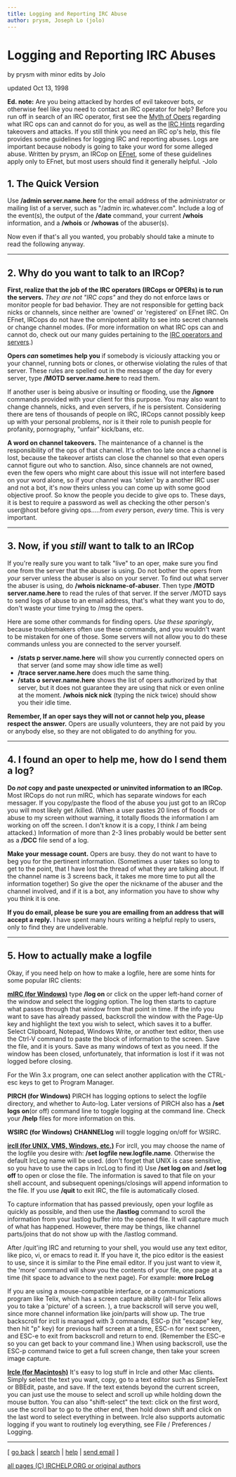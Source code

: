 ```yaml
---
title: Logging and Reporting IRC Abuse
author: prysm, Joseph Lo (jolo)
---
```


# Logging and Reporting IRC Abuses

by prysm with minor edits by Jolo

updated Oct 13, 1998

**Ed. note:** Are you being attacked by hordes of evil takeover bots, or otherwise feel like you need to contact an IRC operator for help? Before you run off in search of an IRC operator, first see the [Myth of Opers](/irchelp/ircd/opermyth.html) regarding what IRC ops can and cannot do for you, as well as the [IRC Hints](hints.html) regarding takeovers and attacks. If you still think you need an IRC op's help, this file provides some guidelines for logging IRC and reporting abuses. Logs are important because nobody is going to take your word for some alleged abuse. Written by prysm, an IRCop on [EFnet](http://www.efnet.org/), some of these guidelines apply only to EFnet, but most users should find it generally helpful. -Jolo

## 1. The Quick Version

Use **/admin server.name.here** for the email address of the administrator or
mailing list of a server, such as "/admin irc.whatever.com". Include a log of
the event(s), the output of the **/date** command, your current **/whois**
information, and a **/whois** or **/whowas** of the abuser(s).

Now even if that's all you wanted, you probably should take a minute to read
the following anyway.

* * *

## 2. Why do you want to talk to an IRCop?

**First, realize that the job of the IRC operators (IRCops or OPERs) is to run the servers.** _They are not "IRC cops"_ and they do not enforce laws or monitor people for bad behavior. They are not responsible for getting back nicks or channels, since neither are 'owned' or 'registered' on EFnet IRC. On EFnet, IRCops do not have the omnipotent ability to see into secret channels or change channel modes. (For more information on what IRC ops can and cannot do, check out our many guides pertaining to the [IRC operators and servers](/irchelp/ircd/).)

**Opers _can_ sometimes help you** if somebody is viciously attacking you or your channel, running bots or clones, or otherwise violating the rules of that server. These rules are spelled out in the message of the day for every server, type **/MOTD server.name.here** to read them.

If another user is being abusive or insulting or flooding, use the **/ignore**
commands provided with your client for this purpose. You may also want to
change channels, nicks, and even servers, if he is persistent. Considering
there are tens of thousands of people on IRC, IRCops cannot possibly keep up
with your personal problems, nor is it their role to punish people for
profanity, pornography, "unfair" kick/bans, etc.

**A word on channel takeovers.** The maintenance of a channel is the responsibility of the ops of that channel. It's often too late once a channel is lost, because the takeover artists can close the channel so that even opers cannot figure out who to sanction. Also, since channels are not owned, even the few opers who might care about this issue will not interfere based on your word alone, so if your channel was 'stolen' by a another IRC user and not a bot, it's now theirs unless you can come up with some good objective proof. So know the people you decide to give ops to. These days, it is best to require a password as well as checking the other person's user@host before giving ops.....from _every_ person, _every_ time. This is very important.

* * *

## 3. Now, if you _still_ want to talk to an IRCop

If you're really sure you want to talk "live" to an oper, make sure you find
one from the server that the abuser is using. Do not bother the opers from
_your_ server unless the abuser is also on your server. To find out what
server the abuser is using, do **/whois nickname-of-abuser**. Then type
**/MOTD server.name.here** to read the rules of that server. If the server
/MOTD says to send logs of abuse to an email address, that's what they want
you to do, don't waste your time trying to /msg the opers.

Here are some other commands for finding opers. _Use these sparingly_, because
troublemakers often use these commands, and you wouldn't want to be mistaken
for one of those. Some servers will not allow you to do these commands unless
you are connected to the server yourself.

  * **/stats p server.name.here** will show you currently connected opers on that server (and some may show idle time as well)
  * **/trace server.name.here** does much the same thing.
  * **/stats o server.name.here** shows the list of opers authorized by that server, but it does not guarantee they are using that nick or even online at the moment. **/whois nick nick** (typing the nick twice) should show you their idle time.

**Remember, If an oper says they will not or cannot help you, please respect the answer.** Opers are usually volunteers, they are not paid by you or anybody else, so they are not obligated to do anything for you.

* * *

## 4. I found an oper to help me, how do I send them a log?

**Do _not_ copy and paste unexpected or uninvited information to an IRCop.**     Most IRCops do not run mIRC, which has separate windows for each messager. If you copy/paste the flood of the abuse you just got to an IRCop you will most likely get /killed. (When a user pastes 20 lines of floods or abuse to my screen without warning, it totally floods the information I am working on off the screen. I don't know it is a copy, I think _I_ am being attacked.) Information of more than 2-3 lines probably would be better sent as a **/DCC** file send of a log.

**Make your message count.**     Opers are busy. they do not want to have to beg you for the pertinent information. (Sometimes a user takes so long to get to the point, that I have lost the thread of what they are talking about. If the channel name is 3 screens back, it takes me more time to put all the information together) So give the oper the nickname of the abuser and the channel involved, and if it is a bot, any information you have to show why you think it is one.

**If you do email, please be sure you are emailing from an address that will accept a reply.**     I have spent many hours writing a helpful reply to users, only to find they are undeliverable.

* * *

## 5. How to actually make a logfile

Okay, if you need help on how to make a logfile, here are some hints for some
popular IRC clients:

**[mIRC (for Windows)](/irchelp/mirc/)**     type **/log on** or click on the upper left-hand corner of the window and select the logging option. The log then starts to capture what passes through that window from that point in time. If the info you want to save has already passed, backscroll the window with the Page-Up key and highlight the text you wish to select, which saves it to a buffer. Select Clipboard, Notepad, Windows Write, or another text editor, then use the Ctrl-V command to paste the block of information to the screen. Save the file, and it is yours. Save as many windows of text as you need. If the window has been closed, unfortunately, that information is lost if it was not logged before closing.

For the Win 3.x program, one can select another application with the CTRL-esc
keys to get to Program Manager.

**PIRCH (for Windows)**     PIRCH has logging options to select the logfile directory, and whether to Auto-log. Later versions of PIRCH also has a **/set logs on**(or off) command line to toggle logging at the command line. Check your **/help** files for more information on this.

**WSIRC (for Windows)**     **CHANNELlog** will toggle logging on/off for WSIRC.

**[ircII (for UNIX, VMS, Windows, etc.)](/irchelp/ircii/)**     For ircII, you may choose the name of the logfile you desire with: **/set logfile new.logfile.name**. Otherwise the default IrcLog name will be used. (don't forget that UNIX is case sensitive, so you have to use the caps in IrcLog to find it) Use **/set log on** and **/set log off** to open or close the file. The information is saved to that file on your shell account, and subsequent openings/closings will append information to the file. If you use **/quit** to exit IRC, the file is automatically closed.

To capture information that has passed previously, open your logfile as
quickly as possible, and then use the **/lastlog** command to scroll the
information from your lastlog buffer into the opened file. It will capture
much of what has happened. However, there may be things, like channel
parts/joins that do not show up with the /lastlog command.

After /quit'ing IRC and returning to your shell, you would use any text
editor, like pico, vi, or emacs to read it. If you have it, the pico editor is
the easiest to use, since it is similar to the Pine email editor. If you just
want to view it, the 'more' command will show you the contents of your file,
one page at a time (hit space to advance to the next page). For example:
**more IrcLog**

If you are using a mouse-compatible interface, or a communications program
like Telix, which has a screen capture ability (alt-I for Telix allows you to
take a 'picture' of a screen. ), a true backscroll will serve you well, since
more channel information like join/parts will show up. The true backscroll for
ircII is managed with 3 commands, ESC-p (hit "escape" key, then hit "p" key)
for previous half screen at a time, ESC-n for next screen, and ESC-e to exit
from backscroll and return to end. (Remember the ESC-e so you can get back to
your command line.) When using backscroll, use the ESC-p command twice to get
a full screen change, then take your screen image capture.

**[Ircle (for Macintosh)](/irchelp/macintosh/)**     It's easy to log stuff in Ircle and other Mac clients. Simply select the text you want, copy, go to a text editor such as SimpleText or BBEdit, paste, and save. If the text extends beyond the current screen, you can just use the mouse to select and scroll up while holding down the mouse button. You can also "shift-select" the text: click on the first word, use the scroll bar to go to the other end, then hold down shift and click on the last word to select everything in between. Ircle also supports automatic logging if you want to routinely log everything, see File / Preferences / Logging.

* * *



[ [go back](/irchelp/) | [search](/irchelp/search_engine.cgi) |
[help](/irchelp/help.html) | [send email](/irchelp/mail.cgi) ]

[all pages (C) IRCHELP.ORG or original authors](/irchelp/credit.html)
